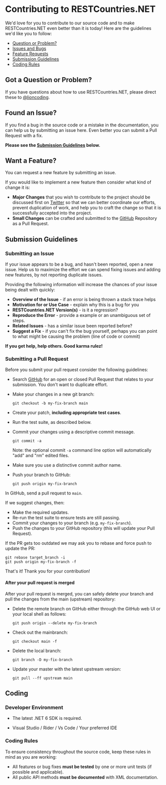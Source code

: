 # Contributing to RESTCountries.NET

We'd love for you to contribute to our source code and to make RESTCountries.NET even better than it is
today! Here are the guidelines we'd like you to follow:

 - [Question or Problem?](#question)
 - [Issues and Bugs](#issue)
 - [Feature Requests](#feature)
 - [Submission Guidelines](#submit)
 - [Coding Rules](#rules)

## <a name="question"></a> Got a Question or Problem?

If you have questions about how to use RESTCountries.NET, please direct these to [@lioncoding](https://twitter.com/lioncoding).

## <a name="issue"></a> Found an Issue?

If you find a bug in the source code or a mistake in the documentation, you can help us by
submitting an issue here. Even better you can submit a Pull Request with a fix.

**Please see the [Submission Guidelines](#submit) below.**

## <a name="feature"></a> Want a Feature?

You can request a new feature by submitting an issue.

 If you would like to implement a new feature then consider what kind of change it is:

* **Major Changes** that you wish to contribute to the project should be discussed first on [Twitter](https://twitter.com/lioncoding) so that we can better coordinate our efforts,
  prevent duplication of work, and help you to craft the change so that it is successfully accepted
  into the project.
* **Small Changes** can be crafted and submitted to the  [GitHub](https://github.com/egbakou/RESTCountries.NET) Repository as a Pull Request.

## <a name="submit"></a> Submission Guidelines

### Submitting an Issue

If your issue appears to be a bug, and hasn't been reported, open a new issue. Help us to maximize the effort we can spend fixing issues and adding new features, by not reporting duplicate issues.

Providing the following information will increase the chances of your issue being dealt with
quickly:

* **Overview of the Issue** - if an error is being thrown a stack trace helps
* **Motivation for or Use Case** - explain why this is a bug for you
* **RESTCountries.NET Version(s)** - is it a regression?
* **Reproduce the Error** - provide a example or an unambiguous set of steps.
* **Related Issues** - has a similar issue been reported before?
* **Suggest a Fix** - if you can't fix the bug yourself, perhaps you can point to what might be
  causing the problem (line of code or commit)

**If you get help, help others. Good karma rulez!**

### Submitting a Pull Request
Before you submit your pull request consider the following guidelines:

* Search [GitHub]([GitHub](https://github.com/egbakou/RESTCountries.NET)) for an open or closed Pull Request
  that relates to your submission. You don't want to duplicate effort.
  
* Make your changes in a new git branch:

    ```shell
    git checkout -b my-fix-branch main
    ```

* Create your patch, **including appropriate test cases**.

* Run the test suite, as described below.

* Commit your changes using a descriptive commit message.

    ```shell
    git commit -a
    ```
  Note: the optional commit `-a` command line option will automatically "add" and "rm" edited files.
  
* Make sure you use a distinctive commit author name.

* Push your branch to GitHub:

    ```shell
    git push origin my-fix-branch
    ```

In GitHub, send a pull request to `main`.

If we suggest changes, then:

* Make the required updates.
* Re-run the test suite to ensure tests are still passing.
* Commit your changes to your branch (e.g. `my-fix-branch`).
* Push the changes to your GitHub repository (this will update your Pull Request).

If the PR gets too outdated we may ask you to rebase and force push to update the PR:

```shell
git rebase target_branch -i
git push origin my-fix-branch -f
```

That's it! Thank you for your contribution!

#### After your pull request is merged

After your pull request is merged, you can safely delete your branch and pull the changes
from the main (upstream) repository:

* Delete the remote branch on GitHub either through the GitHub web UI or your local shell as follows:

    ```shell
    git push origin --delete my-fix-branch
    ```

* Check out the mainbranch:

    ```shell
    git checkout main -f
    ```

* Delete the local branch:

    ```shell
    git branch -D my-fix-branch
    ```

* Update your master with the latest upstream version:

    ```shell
    git pull --ff upstream main
    ```
## Coding

### Developer Environment

- The latest .NET 6 SDK is required.

- Visual Studio / Rider / Vs Code / Your preferred IDE

### <a name="rules"></a> Coding Rules

To ensure consistency throughout the source code, keep these rules in mind as you are working:

* All features or bug fixes **must be tested** by one or more unit tests (if possible and applicable).
* All public API methods **must be documented** with XML documentation.
